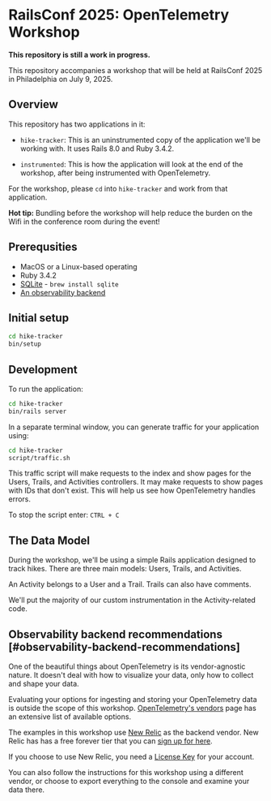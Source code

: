 # RailsConf 2025: OpenTelemetry Workshop

**This repository is still a work in progress.**

This repository accompanies a workshop that will be held at RailsConf 2025 in
Philadelphia on July 9, 2025.

## Overview

This repository has two applications in it:

* `hike-tracker`: This is an uninstrumented copy of the application we'll be working
with. It uses Rails 8.0 and Ruby 3.4.2.

* `instrumented`: This is how the application will look at the end of the
workshop, after being instrumented with OpenTelemetry.

For the workshop, please `cd` into `hike-tracker` and work from that application.

**Hot tip:** Bundling before the workshop will help reduce the burden on the
Wifi in the conference room during the event!

## Prerequsities

* MacOS or a Linux-based operating
* Ruby 3.4.2
* [SQLite][sqlite] - `brew install sqlite`
* [An observability backend](#observability-backend-recommendations-observability-backend-recommendations)

## Initial setup

```sh
cd hike-tracker
bin/setup
```

## Development

To run the application:

```sh
cd hike-tracker
bin/rails server
```

In a separate terminal window, you can generate traffic for your application
using:

```sh
cd hike-tracker
script/traffic.sh
```

This traffic script will make requests to the index and show pages for
the Users, Trails, and Activities controllers. It may make requests to show
pages with IDs that don't exist. This will help us see how OpenTelemetry
handles errors.

To stop the script enter: `CTRL + C`

## The Data Model

During the workshop, we'll be using a simple Rails application designed to track
hikes. There are three main models: Users, Trails, and Activities.

An Activity belongs to a User and a Trail. Trails can also have comments.

We'll put the majority of our custom instrumentation in the Activity-related
code.

## Observability backend recommendations [#observability-backend-recommendations]

One of the beautiful things about OpenTelemetry is its vendor-agnostic nature.
It doesn't deal with how to visualize your data, only how to collect and shape
your data.

Evaluating your options for ingesting and storing your OpenTelemetry data is
outside the scope of this workshop. [OpenTelemetry's vendors][otel-vendors] page
has an extensive list of available options.

The examples in this workshop use [New Relic](newrelic.com) as the backend
vendor. New Relic has has a free forever tier that you can
[sign up for here][nr-signup].

If you choose to use New Relic, you need a [License Key][license-key] for your
account.

You can also follow the instructions for this workshop using a different vendor,
or choose to export everything to the console and examine your data there.


[sqlite]: https://www.sqlite.org/index.html
[otel-vendors]: https://opentelemetry.io/ecosystem/vendors/
[nr-signup]: https://newrelic.com/signup
[license-key]: https://docs.newrelic.com/docs/apis/intro-apis/new-relic-api-keys/#:~:text=Read%20more-,License%20key%2C,-used%20for%20data

